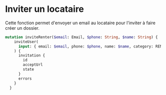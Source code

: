 # Inviter un locataire

Cette fonction permet d'envoyer un email au locataire pour l'inviter à faire créer un dossier.

```graphql
mutation inviteRenter($email: Email, $phone: String, $name: String) {
    inviteUser(
      input: { email: $email, phone: $phone, name: $name, category: RENTER }
    ) {
      invitation {
        id
        acceptUrl
        state
      }
      errors
    }
  }
```
